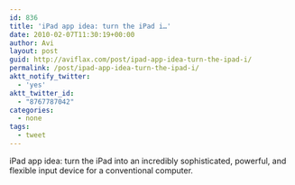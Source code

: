 ```yaml
---
id: 836
title: 'iPad app idea: turn the iPad i…'
date: 2010-02-07T11:30:19+00:00
author: Avi
layout: post
guid: http://aviflax.com/post/ipad-app-idea-turn-the-ipad-i/
permalink: /post/ipad-app-idea-turn-the-ipad-i/
aktt_notify_twitter:
  - 'yes'
aktt_twitter_id:
  - "8767787042"
categories:
  - none
tags:
  - tweet
---
```

iPad app idea: turn the iPad into an incredibly sophisticated, powerful, and flexible input device for a conventional computer.